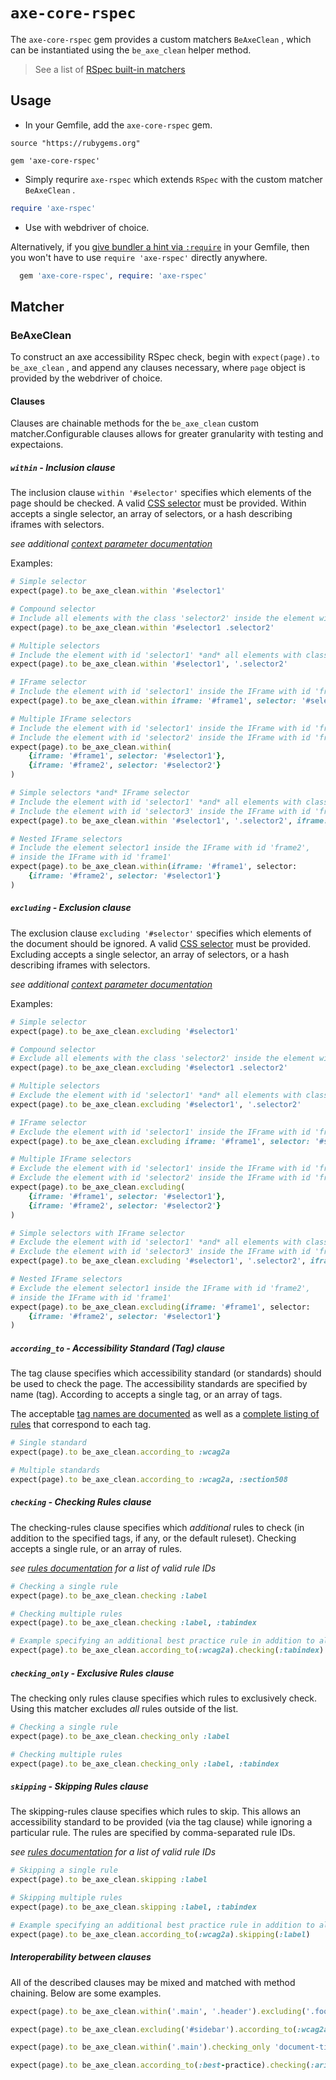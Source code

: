 # `axe-core-rspec`

The `axe-core-rspec` gem provides a custom matchers `BeAxeClean` , which can be instantiated using the `be_axe_clean` helper method.

> See a list of [RSpec built-in matchers](https://relishapp.com/rspec/rspec-expectations/docs/built-in-matchers)

## Usage

- In your Gemfile, add the `axe-core-rspec` gem.

```Gemfile
source "https://rubygems.org"

gem 'axe-core-rspec'
```

- Simply requrire `axe-rspec` which extends `RSpec` with the custom matcher `BeAxeClean` .

``` rb
require 'axe-rspec'
```

- Use with webdriver of choice.

Alternatively, if you [give bundler a hint via `:require`](https://bundler.io/guides/gemfile.html) in your Gemfile, then you won't have to use `require 'axe-rspec'` directly anywhere.

``` rb
  gem 'axe-core-rspec', require: 'axe-rspec'
```

## Matcher

### BeAxeClean

To construct an axe accessibility RSpec check, begin with `expect(page).to be_axe_clean` , and append any clauses necessary, where `page` object is provided by the webdriver of choice.

#### Clauses

Clauses are chainable methods for the `be_axe_clean` custom matcher.Configurable clauses allows for greater granularity with testing and expectaions.

##### `within` - Inclusion clause

The inclusion clause `within '#selector'` specifies which elements of the page should be checked. A valid [CSS selector][css selector] must be provided. Within accepts a single selector, an array of selectors, or a hash describing iframes with selectors.

*see additional [context parameter documentation][context-param]*

Examples:

``` rb
# Simple selector
expect(page).to be_axe_clean.within '#selector1'

# Compound selector
# Include all elements with the class 'selector2' inside the element with id 'selector1'
expect(page).to be_axe_clean.within '#selector1 .selector2'

# Multiple selectors
# Include the element with id 'selector1' *and* all elements with class 'selector2'
expect(page).to be_axe_clean.within '#selector1', '.selector2'

# IFrame selector
# Include the element with id 'selector1' inside the IFrame with id 'frame1'
expect(page).to be_axe_clean.within iframe: '#frame1', selector: '#selector1'

# Multiple IFrame selectors
# Include the element with id 'selector1' inside the IFrame with id 'frame1'
# Include the element with id 'selector2' inside the IFrame with id 'frame2'
expect(page).to be_axe_clean.within(
	{iframe: '#frame1', selector: '#selector1'},
	{iframe: '#frame2', selector: '#selector2'}
)

# Simple selectors *and* IFrame selector
# Include the element with id 'selector1' *and* all elements with class 'selector2'
# Include the element with id 'selector3' inside the IFrame with id 'frame'
expect(page).to be_axe_clean.within '#selector1', '.selector2', iframe: '#frame', selector: '#selector3'

# Nested IFrame selectors
# Include the element selector1 inside the IFrame with id 'frame2',
# inside the IFrame with id 'frame1'
expect(page).to be_axe_clean.within(iframe: '#frame1', selector:
	{iframe: '#frame2', selector: '#selector1'}
)
```

##### `excluding` - Exclusion clause

The exclusion clause `excluding '#selector'` specifies which elements of the document should be ignored. A valid [CSS selector][css selector] must be provided. Excluding accepts a single selector, an array of selectors, or a hash describing iframes with selectors.

*see additional [context parameter documentation][context-param]*

Examples:

```rb
# Simple selector
expect(page).to be_axe_clean.excluding '#selector1'

# Compound selector
# Exclude all elements with the class 'selector2' inside the element with id 'selector1'
expect(page).to be_axe_clean.excluding '#selector1 .selector2'

# Multiple selectors
# Exclude the element with id 'selector1' *and* all elements with class 'selector2'
expect(page).to be_axe_clean.excluding '#selector1', '.selector2'

# IFrame selector
# Exclude the element with id 'selector1' inside the IFrame with id 'frame1'
expect(page).to be_axe_clean.excluding iframe: '#frame1', selector: '#selector1'

# Multiple IFrame selectors
# Exclude the element with id 'selector1' inside the IFrame with id 'frame1'
# Exclude the element with id 'selector2' inside the IFrame with id 'frame2'
expect(page).to be_axe_clean.excluding(
	{iframe: '#frame1', selector: '#selector1'},
	{iframe: '#frame2', selector: '#selector2'}
)

# Simple selectors with IFrame selector
# Exclude the element with id 'selector1' *and* all elements with class 'selector2'
# Exclude the element with id 'selector3' inside the IFrame with id 'frame'
expect(page).to be_axe_clean.excluding '#selector1', '.selector2', iframe: '#frame', selector: '#selector3'

# Nested IFrame selectors
# Exclude the element selector1 inside the IFrame with id 'frame2',
# inside the IFrame with id 'frame1'
expect(page).to be_axe_clean.excluding(iframe: '#frame1', selector:
	{iframe: '#frame2', selector: '#selector1'}
)
```

##### `according_to` - Accessibility Standard (Tag) clause

The tag clause specifies which accessibility standard (or standards) should be used to check the page. The accessibility standards are specified by name (tag). According to accepts a single tag, or an array of tags.

The acceptable [tag names are documented][options-param] as well as a [complete listing of rules][rules] that correspond to each tag.

```rb
# Single standard
expect(page).to be_axe_clean.according_to :wcag2a

# Multiple standards
expect(page).to be_axe_clean.according_to :wcag2a, :section508
```

##### `checking` - Checking Rules clause

The checking-rules clause specifies which *additional* rules to check (in addition to the specified tags, if any, or the default ruleset). Checking accepts a single rule, or an array of rules.

*see [rules documentation][rules] for a list of valid rule IDs*

```rb
# Checking a single rule
expect(page).to be_axe_clean.checking :label

# Checking multiple rules
expect(page).to be_axe_clean.checking :label, :tabindex

# Example specifying an additional best practice rule in addition to all rules in the WCAG2A standard
expect(page).to be_axe_clean.according_to(:wcag2a).checking(:tabindex)
```

##### `checking_only` - Exclusive Rules clause

The checking only rules clause specifies which rules to exclusively check. Using this matcher excludes *all* rules outside of the list.

```rb
# Checking a single rule
expect(page).to be_axe_clean.checking_only :label

# Checking multiple rules
expect(page).to be_axe_clean.checking_only :label, :tabindex
```

##### `skipping` - Skipping Rules clause

The skipping-rules clause specifies which rules to skip. This allows an accessibility standard to be provided (via the tag clause) while ignoring a particular rule. The rules are specified by comma-separated rule IDs.

*see [rules documentation][rules] for a list of valid rule IDs*

```rb
# Skipping a single rule
expect(page).to be_axe_clean.skipping :label

# Skipping multiple rules
expect(page).to be_axe_clean.skipping :label, :tabindex

# Example specifying an additional best practice rule in addition to all rules in the WCAG2A standard
expect(page).to be_axe_clean.according_to(:wcag2a).skipping(:label)
```

##### Interoperability between clauses

All of the described clauses may be mixed and matched with method chaining. Below are some examples.

```rb
expect(page).to be_axe_clean.within('.main', '.header').excluding('.footer')

expect(page).to be_axe_clean.excluding('#sidebar').according_to(:wcag2a, :wcag2aa).skipping('color-contrast')

expect(page).to be_axe_clean.within('.main').checking_only 'document-title', :label

expect(page).to be_axe_clean.according_to(:best-practice).checking(:aria-roles, 'definition-list')
```

[context-param]: https://github.com/dequelabs/axe-core/blob/master/doc/API.md#context-parameter
[options-param]: https://github.com/dequelabs/axe-core/blob/master/doc/API.md#options-parameter
[rules]: https://github.com/dequelabs/axe-core/blob/master/doc/rule-descriptions.md
[css selector]: https://developer.mozilla.org/en-US/docs/Web/Guide/CSS/Getting_started/Selectors
